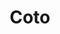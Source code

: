 ---
title: "Coto"
url: /ciudad-autonoma-de-buenos-aires/coto-avenida-cabildo/
shop: supermercado
---